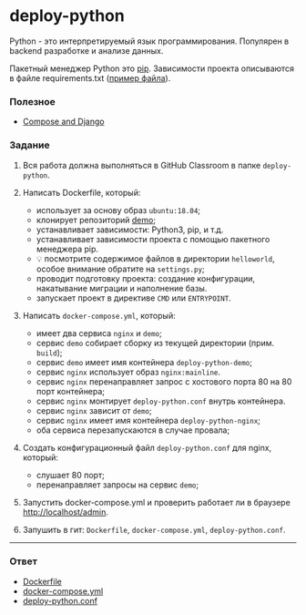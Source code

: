 # deploy-python

Python - это интерпретируемый язык программирования. Популярен в backend разработке и анализе данных.

Пакетный менеджер Python это [pip](https://packaging.python.org/en/latest/key_projects/#pip). Зависимости проекта описываются в файле requirements.txt ([пример файла](https://raw.githubusercontent.com/bndr/pipreqs/master/requirements.txt)).

### Полезное

- [Compose and Django](https://docs.docker.com/samples/django/)

### Задание

1. Вся работа должна выполняться в GitHub Classroom в папке `deploy-python`.
2. Написать Dockerfile, который:

   - использует за основу образ `ubuntu:18.04`;
   - клонирует репозиторий [demo](https://github.com/django-ve/django-helloworld);
   - устанавливает зависимости: Python3, pip, и т.д.
   - устанавливает зависимости проекта с помощью пакетного менеджера pip.
   - 💡 посмотрите содержимое файлов в директории `helloworld`, особое внимание обратите на `settings.py`;
   - проводит подготовку проекта: создание конфигурации, накатывание миграции и наполнение базы.
   - запускает проект в директиве `CMD` или `ENTRYPOINT`.

3. Написать `docker-compose.yml`, который:

   - имеет два сервиса `nginx` и `demo`;
   - сервис `demo` собирает сборку из текущей директории (прим. `build`);
   - сервис `demo` имеет имя контейнера `deploy-python-demo`;
   - сервис `nginx` использует образ `nginx:mainline`.
   - сервис `nginx` перенаправляет запрос с хостового порта 80 на 80 порт контейнера;
   - сервис `nginx` монтирует `deploy-python.conf` внутрь контейнера.
   - сервис `nginx` зависит от `demo`;
   - сервис `nginx` имеет имя контейнера `deploy-python-nginx`;
   - оба сервиса перезапускаются в случае провала;

4. Создать конфигурационный файл `deploy-python.conf` для nginx, который:

   - слушает 80 порт;
   - перенаправляет запросы на сервис `demo`;

5. Запустить docker-compose.yml и проверить работает ли в браузере [http://localhost/admin](http://localhost/admin).
6. Запушить в гит: `Dockerfile`, `docker-compose.yml`, `deploy-python.conf`.

---

### Ответ

- [Dockerfile](Dockerfile)
- [docker-compose.yml](docker-compose.yml)
- [deploy-python.conf](deploy-python.conf)
